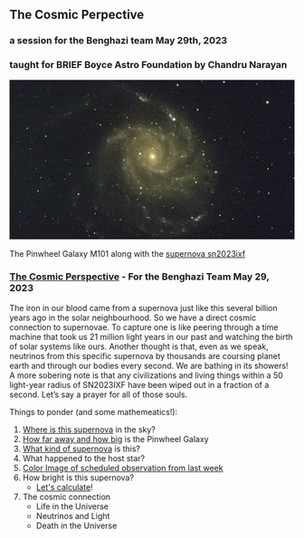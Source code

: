 ## The Cosmic Perpective
### a session for the Benghazi team May 29th, 2023
### taught for BRIEF Boyce Astro Foundation by Chandru Narayan

![m101](m101.png)

The Pinwheel Galaxy M101 along with the [supernova sn2023ixf](https://en.wikipedia.org/wiki/SN_2023ixf) 

### [The Cosmic Perspective]() - For the Benghazi Team May 29, 2023

The iron in our blood came from a supernova just like this several billion years ago in the solar neighbourhood. So we have a direct cosmic connection to supernovae. To capture one is like peering through a time machine that took us 21 million light years in our past and watching the birth of solar systems like ours. Another thought is that, even as we speak, neutrinos from this specific supernova by thousands are coursing planet earth and through our bodies every second. We are bathing in its showers!  A more sobering note is that any civilizations and living things within a 50 light-year radius of SN2023IXF have been wiped out in a fraction of a second.  Let’s say a prayer for all of those souls. 

Things to ponder (and some mathemeatics!):

1. [Where is this supernova](m101_sky.png) in the sky?
1. [How far away and how big](howbig.png) is the Pinwheel Galaxy
1. [What kind of supernova](https://en.wikipedia.org/wiki/SN_2023ixf) is this?
1. What happened to the host star?
1. [Color Image of scheduled observation from last week](https://observe.lco.global/requests/3233316)
1. How bright is this supernova? 
    * [Let's calculate](https://www.phys.ksu.edu/personal/wysin/astro/magnitudes.html)!
1. The cosmic connection
    * Life in the Universe
    * Neutrinos and Light
    * Death in the Universe
